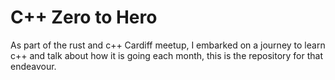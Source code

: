 # C++ Zero to Hero

As part of the rust and c++ Cardiff meetup, I embarked on a journey to learn c++ and talk about how it is going each month, this is the repository for that endeavour. 